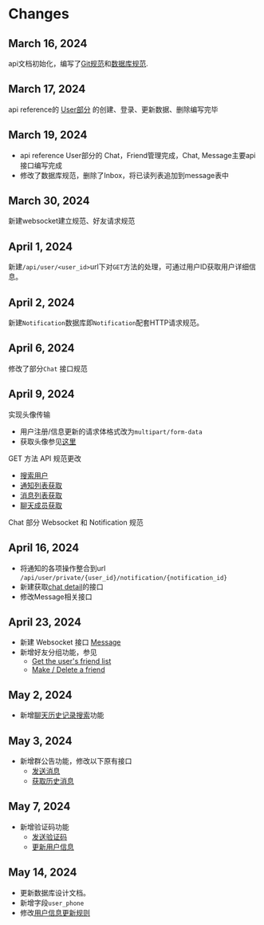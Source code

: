 # Changes

<!-- Maintain a changelog or release notes section
to inform users about updates, changes, and new features in different API versions -->

## March 16, 2024

api文档初始化，编写了[Git规范](Git-specification.md)和[数据库规范](Database-specification.md).

## March 17, 2024

api reference的 [User部分](Create-user.md) 的创建、登录、更新数据、删除编写完毕

## March 19, 2024

- api reference User部分的 Chat，Friend管理完成，Chat, Message主要api接口编写完成
- 修改了数据库规范，删除了Inbox，将已读列表追加到message表中

## March 30, 2024

新建websocket建立规范、好友请求规范

## April 1, 2024

新建`/api/user/<user_id>`url下对`GET`方法的处理，可通过用户ID获取用户详细信息。

## April 2, 2024

新建`Notification`数据库即`Notification`配套HTTP请求规范。

## April 6, 2024

修改了部分`Chat` 接口规范

## April 9, 2024

实现头像传输

- 用户注册/信息更新的请求体格式改为`multipart/form-data`
- 获取头像参见[这里](Get-a-user-s-avatar.md)

GET 方法 API 规范更改

- [搜索用户](Search-for-users.md)
- [通知列表获取](Get-notification-list.md)
- [消息列表获取](Get-message-list.md)
- [聊天成员获取](Get-message-list.md)

Chat 部分 Websocket 和 Notification 规范

## April 16, 2024

- 将通知的各项操作整合到url `/api/user/private/{user_id}/notification/{notification_id}`
- 新建获取[chat detail](Get-chat-detail.md)的接口
- 修改Message相关接口

## April 23, 2024

- 新建 Websocket 接口 [Message](Message.md)
- 新增好友分组功能，参见
    - [Get the user's friend list](Get-the-user-s-friends-list.md)
    - [Make / Delete a friend](Make-delete-a-friend.md)

## May 2, 2024

- 新增[聊天历史记录搜索](Get-message-list.md)功能

## May 3, 2024

- 新增群公告功能，修改以下原有接口
  - [发送消息](Post-a-message.md)
  - [获取历史消息](Get-message-list.md)

## May 7, 2024

- 新增验证码功能
  - [发送验证码](Send-verification-code.md)
  - [更新用户信息](Update-user.md)

## May 14, 2024

- 更新数据库设计文档。
- 新增字段`user_phone`
- 修改[用户信息更新规则](Update-user.md)